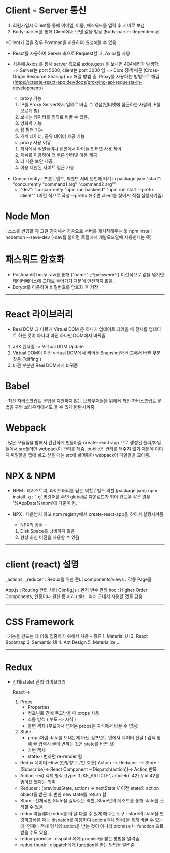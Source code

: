 # Client - Server 통신

1. 회원가입시 Client를 통해 이메일, 이름, 패스워드를 입력 후 서버로 보냄
2. Body-parser를 통해 Client에서 보낸 값을 받음 (Body-parser dependency)

*Client가 없을 경우 Postman을 사용하여 요청해볼 수 있음
- React를 사용하여 Server 측으로 Request할 때, Axios를 사용
- 처음에 Axios 를 통해 server 측으로 axios.get() 을 보내면 404에러가 발생함.
=> Server는 port 5000, client는 port 3000 임
=> Cors 정책 때문 (Cross-Origin Resource Sharing)
=> 해결 방법 중, Proxy를 사용하는 방법으로 해결 
(https://create-react-app.dev/docs/proxying-api-requests-in-development/)

    * proxy 기능
    1. IP를 Proxy Server에서 임의로 바꿀 수 있음(인터넷에 접근하는 사람의 IP를 모르게 함)
    2. 보내는 데이터를 임의로 바꿀 수 있음.
    3. 방화벽 기능
    4. 웹 필터 기능
    5. 캐쉬 데이터, 공유 데이터 제공 기능

    * proxy 사용 이유
    1. 회사에서 직원들이나 집안에서 아이들 인터넷 사용 제어
    2. 캐쉬를 이용하여 더 빠른 인터넷 이용 제공
    3. 더 나은 보안 제공
    4. 이용 제한된 사이트 접근 가능

* Concurrently
: 프론트엔드, 백엔드 서버 한번에 켜기
in package.json
    "start": "concurrently \"command1 arg\" \"command2 arg\""
    - "dev": "concurrently \"npm run backend\" \"npm run start --prefix client\"" (이런 식으로 작성 --prefix 해주면 client를 찾아서 직접 실행시켜줌)


# Node Mon
: 소스를 변경할 때 그걸 감지해서 자동으로 서버를 재시작해주는 툴
npm install nodemon --save-dev
(-dev를 붙이면 로컬에서 개발모드일때 사용한다는 뜻)


# 패스워드 암호화
- Postman의 body raw를 통해 {"name":~~, "password":~~} 이런식으로 값을 넘기면 데이터베이스에 그대로 들어가기 때문에 안전하지 않음.
- Bcrypt를 이용하여 비밀번호를 암호화 후 저장

---------------------------------------------------

# React 라이브러리
- Real DOM 과 다르게 Virtual DOM 은 하나가 업데이트 되었을 때
전체를 업데이트 하는 것이 아니라 바뀐 하나만 DOM에서 바꿔줌

1. JSX 렌더링 -> Virtual DOM Update
2. Virtual DOM이 이전 virtual DOM에서 찍어둔 Snapshot와 비교해서 바뀐 부분 찾음 ('diffing')
3. 바뀐 부분만 Real DOM에서 바꿔줌

# Babel
: 최신 자바스크립트 문법을 지원하지 않는 브라우저들을 위해서
최신 자바스크립트 문법을 구형 브라우저에서도 돌 수 있게 반환시켜줌.

# Webpack
: 많은 모듈들을 합해서 간단하게 만들어줌
create-react-app 으로 생성된 폴더/파일들에서 src폴더만
webpack이 관리를 해줌. public은 관리를 해주지 않기 때문에
이미지 파일들을 앱에 넣고 싶을 때는 src에 넣어줘야 webpack이 파일들을 모아줌.


# NPX & NPM
- NPM : 레지스트리, 라이브러리를 담는 역할 / 빌드 역할 (package.json) 
npm install -g : '-g' 명령어를 주면 global로 다운로드가 되어 윈도우 같은 경우 '%AppData%/npm'에 다운이 됨.

- NPX : 다운받지 않고 npm registry에서 create-react-app을 찾아서 실행시켜줌
    - NPX의 장점 :
    1. Disk Space를 낭비하지 않음
    2. 항상 최신 버전을 사용할 수 있음


---------------------------------------------------
# client (react) 설명
_actions, _reducer : Redux를 위한 폴더
components/views : 각종 Page들

App.js : Routing 관련 처리
Config.js : 환경 변수 관리
hoc : Higher Order Components, 인증이나 권한 등 처리
utils : 여러 군데서 사용할 것들 담음

---------------------------------------------------
# CSS Framework
: 기능을 만드는 데 더욱 집중하기 위해서 사용
    - 종류
    1. Material UI
    2. React Bootstrap
    3. Semantic UI
    4. Ant Design
    5. Materialize
    ...

---------------------------------------------------
# Redux
- 상태(state) 관리 라이브러리

    React =>
    1. Props
        - Properties
        - 컴포넌트 간에 주고받을 때 props 사용
        - 소통 방식 ( 부모 -> 자식 )
        - 불변 객체 (부모에서 넘어온 props는 자식에서 바꿀 수 없음)
    2. State
        - props처럼 data를 보내는게 아닌 컴포넌트 안에서 데이터 전달 ( 검색 창에 글 입력시 글이 변하는 것은 state를 바꾼 것)
        - 가변 객체
        - state가 변하면 re-render 됨

    * Redux 데이터 Flow (한방향으로만 흐름)
    Action --> Reducer --> Store -(Subscribe)-> React Component -(Dispatch(action))-> Action 반복 

    - Action : ex) 객체 형식 {type: 'LIKE_ARTICLE', articleId: 42}  // id 42를 좋아요 했다는 의미
    - Reducer : (previousState, action) => nextState // 이전 state와 action object를 받은 후 변한 new state를 return 함
    - Store : 전체적인 State을 감싸주는 역할, Store안의 메소드를 통해 state를 관리할 수 있음

    * redux 미들웨어
    redux를 더 잘 다룰 수 있게 해주는 도구
    : store의 state을 변경하고싶을 때는 dispatch를 이용하여 action(객체 형식)을 통해 바꿀 수 있는데, 언제나 객체 형식의 action을 받는 것이 아니라 promise 나 function 으로 받을 수도 있음.

    - redux-promise : dispatch에게 promise을 받는 방법을 알려줌
    - redux-thunk : dispatch에게 function을 받는 방법을 알려줌

